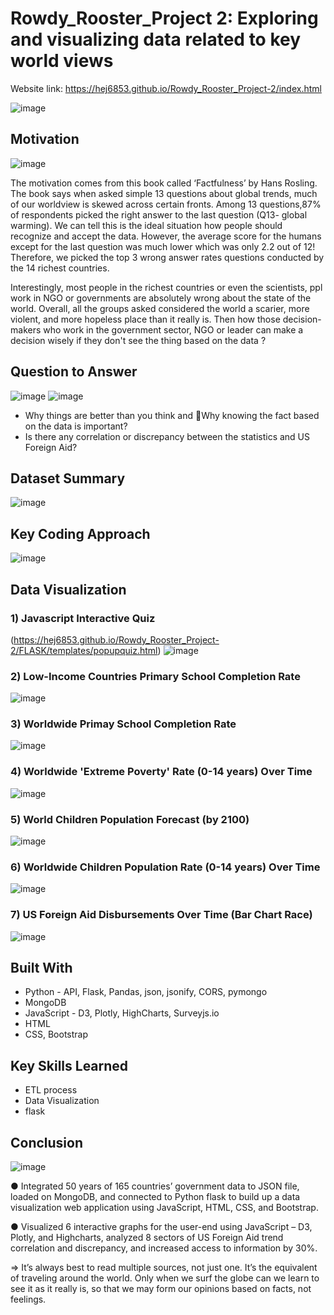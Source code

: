# Rowdy_Rooster_Project 2: Exploring and visualizing data related to key world views
Website link: https://hej6853.github.io/Rowdy_Rooster_Project-2/index.html


![image](https://user-images.githubusercontent.com/79428102/130549944-13ae95e3-0f94-49f3-aa2a-653000520d0b.png)



## Motivation
![image](https://user-images.githubusercontent.com/79428102/130548225-f0485740-929b-4148-8c4c-055d98feae47.png)

The motivation comes from this book called ‘Factfulness’ by Hans Rosling. The book says when asked simple 13 questions about global trends, much of our worldview is skewed across certain fronts. Among 13 questions,87% of respondents picked the right answer to the last question (Q13- global warming). We can tell this is the ideal situation how people should recognize and accept the data.  However, the average score for the humans except for the last question was much lower which was only 2.2 out of 12!
Therefore, we picked the top 3 wrong answer rates questions conducted by the 14 richest countries.

Interestingly, most people in the richest countries or even the scientists, ppl work in NGO or governments are absolutely wrong about the state of the world. Overall, all the groups asked considered the world a scarier, more violent, and more hopeless place than it really is. Then how those decision-makers who work in the government sector, NGO or leader can make a decision wisely if they don't see the thing based on the data ?



 ## Question to Answer
![image](https://user-images.githubusercontent.com/79428102/130548398-c763d4d9-087b-475b-8a5c-e86ba0abd1f0.png)
![image](https://user-images.githubusercontent.com/79428102/130548424-479a385b-2601-48c8-92c5-c12ced7acafe.png)

 - Why things are better than you think and Why knowing the fact based on the data is important?
 - Is there any correlation or discrepancy between the statistics and US Foreign Aid? 



## Dataset Summary
![image](https://user-images.githubusercontent.com/79428102/130548515-c1085ca6-fb93-48bb-8bcc-376e0c14d6ed.png)



## Key Coding Approach 
![image](https://user-images.githubusercontent.com/79428102/130548569-482f3af7-09fe-4f36-87c1-2eb82223ba11.png)



## Data Visualization


### 1) Javascript Interactive Quiz 
(https://hej6853.github.io/Rowdy_Rooster_Project-2/FLASK/templates/popupquiz.html)
![image](https://user-images.githubusercontent.com/79428102/130549009-ea37a380-8bc4-40ff-9d02-1d143bba1b94.png)


### 2) Low-Income Countries Primary School Completion Rate  
![image](https://user-images.githubusercontent.com/79428102/130549138-cc7d8d60-d88a-4f22-9d2a-b3044e66876d.png)


### 3) Worldwide Primay School Completion Rate  
![image](https://user-images.githubusercontent.com/79428102/130549214-b16627b3-b09b-4191-8657-6e57360caefd.png)


### 4) Worldwide 'Extreme Poverty' Rate (0-14 years) Over Time
![image](https://user-images.githubusercontent.com/79428102/130549299-41fa746b-5993-43ae-8233-6b077f76a484.png)


### 5) World Children Population Forecast (by 2100)
![image](https://user-images.githubusercontent.com/79428102/130549398-8fef937e-1b92-4f1d-96f7-b400a5de7199.png)


### 6) Worldwide Children Population Rate (0-14 years) Over Time
![image](https://user-images.githubusercontent.com/79428102/130549436-51f76f60-784a-4a53-8ee6-a507e50fc358.png)


### 7) US Foreign Aid Disbursements Over Time (Bar Chart Race)
![image](https://user-images.githubusercontent.com/79428102/130549556-e8763b73-54e7-44b4-938e-544e7aacc396.png)



## Built With
- Python - API, Flask, Pandas, json, jsonify, CORS, pymongo 
- MongoDB
- JavaScript - D3, Plotly, HighCharts, Surveyjs.io
- HTML
- CSS, Bootstrap


## Key Skills Learned
- ETL process
- Data Visualization
- flask


## Conclusion
![image](https://user-images.githubusercontent.com/79428102/130548953-268f6397-b8d7-43aa-ba01-77e5429239c4.png)

●	Integrated 50 years of 165 countries’ government data to JSON file, loaded on MongoDB, and connected to Python flask to build up a data visualization web application using JavaScript, HTML, CSS, and Bootstrap.

●	Visualized 6 interactive graphs for the user-end using JavaScript – D3, Plotly, and Highcharts, analyzed 8 sectors of US Foreign Aid trend correlation and discrepancy, and increased access to information by 30%.

=> It’s always best to read multiple sources, not just one. It’s the equivalent of traveling around the world. Only when we surf the globe can we learn to see it as it really is, so that we may form our opinions based on facts, not feelings.


 




